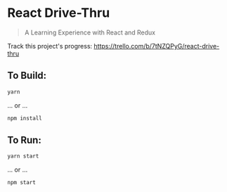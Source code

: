 # React Drive-Thru

> A Learning Experience with React and Redux

Track this project's progress: https://trello.com/b/7tNZQPyG/react-drive-thru

## To Build:
```bash
yarn
```
... or ...
```bash
npm install
```

## To Run:
```bash
yarn start
```
... or ...
```bash
npm start
```
